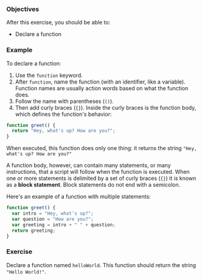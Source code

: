 <!--{ ids:[], language:'JavaScript', type:'workshop', order: 2, name:'Function Declarations', description:'Declare a function.' }-->

### Objectives

After this exercise, you should be able to:

- Declare a function

### Example

To declare a function:

1. Use the `function` keyword.
2. After `function`, name the function (with an identifier, like a variable). Function names are usually action words based on what the function does.
3. Follow the name with parentheses (`()`).
4. Then add curly braces (`{}`). Inside the curly braces is the function body, which defines the function's behavior:

```js
function greet() {
  return "Hey, what's up? How are you?";
}
```

When executed, this function does only one thing: it returns the string `"Hey, what's up? How are you?"`

A function body, however, can contain many statements, or many instructions, that a script will follow when the function is executed. When one or more statements is delimited by a set of curly braces (`{}`) it is known as a __block statement__. Block statements do not end with a semicolon.

Here's an example of a function with multiple statements:

```js
function greet() {
  var intro = "Hey, what's up?";
  var question = "How are you?";
  var greeting = intro + " " + question;
  return greeting;
}
```

### Exercise

Declare a function named `helloWorld`. This function should return the string `"Hello World!"`.
